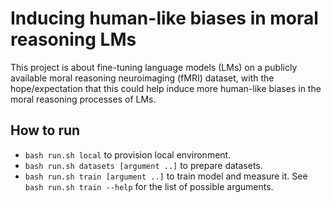 # Inducing human-like biases in moral reasoning LMs 

This project is about fine-tuning language models (LMs) on a publicly available moral reasoning neuroimaging (fMRI) dataset, with the hope/expectation that this could help induce more human-like biases in the moral reasoning processes of LMs.

## How to run 

- `bash run.sh local` to provision local environment.
- `bash run.sh datasets [argument ..]` to prepare datasets. 
- `bash run.sh train [argument ..]` to train model and measure it. See `bash run.sh train --help` for the list of possible arguments.
